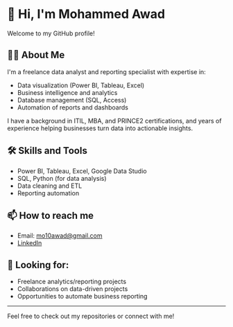 # 👋 Hi, I'm Mohammed Awad

Welcome to my GitHub profile!

## 👨‍💻 About Me
I'm a freelance data analyst and reporting specialist with expertise in:
- Data visualization (Power BI, Tableau, Excel)
- Business intelligence and analytics
- Database management (SQL, Access)
- Automation of reports and dashboards

I have a background in ITIL, MBA, and PRINCE2 certifications, and years of experience helping businesses turn data into actionable insights.

## 🛠️ Skills and Tools
- Power BI, Tableau, Excel, Google Data Studio
- SQL, Python (for data analysis)
- Data cleaning and ETL
- Reporting automation

## 📫 How to reach me
- Email: mo10awad@gmail.com
- [LinkedIn](http://www.linkedin.com/in/mohammed-awad-abdeen-itil-mba-prince2-abab94)

## 💼 Looking for:
- Freelance analytics/reporting projects
- Collaborations on data-driven projects
- Opportunities to automate business reporting

---

Feel free to check out my repositories or connect with me!
